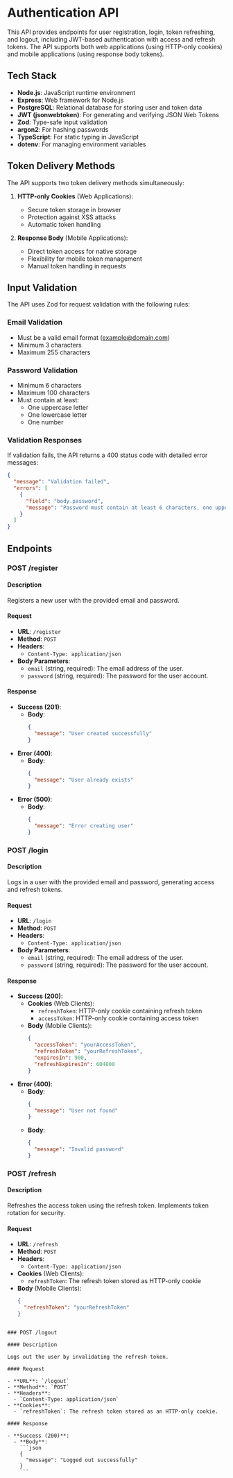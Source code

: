 # Authentication API

This API provides endpoints for user registration, login, token refreshing, and logout, including JWT-based authentication with access and refresh tokens. The API supports both web applications (using HTTP-only cookies) and mobile applications (using response body tokens).

## Tech Stack

- **Node.js**: JavaScript runtime environment
- **Express**: Web framework for Node.js
- **PostgreSQL**: Relational database for storing user and token data
- **JWT (jsonwebtoken)**: For generating and verifying JSON Web Tokens
- **Zod**: Type-safe input validation
- **argon2**: For hashing passwords
- **TypeScript**: For static typing in JavaScript
- **dotenv**: For managing environment variables

## Token Delivery Methods

The API supports two token delivery methods simultaneously:

1. **HTTP-only Cookies** (Web Applications):

   - Secure token storage in browser
   - Protection against XSS attacks
   - Automatic token handling

2. **Response Body** (Mobile Applications):
   - Direct token access for native storage
   - Flexibility for mobile token management
   - Manual token handling in requests

## Input Validation

The API uses Zod for request validation with the following rules:

### Email Validation

- Must be a valid email format (example@domain.com)
- Minimum 3 characters
- Maximum 255 characters

### Password Validation

- Minimum 6 characters
- Maximum 100 characters
- Must contain at least:
  - One uppercase letter
  - One lowercase letter
  - One number

### Validation Responses

If validation fails, the API returns a 400 status code with detailed error messages:

```json
{
  "message": "Validation failed",
  "errors": [
    {
      "field": "body.password",
      "message": "Password must contain at least 6 characters, one uppercase letter, one lowercase letter, one number"
    }
  ]
}
```

## Endpoints

### POST /register

#### Description

Registers a new user with the provided email and password.

#### Request

- **URL**: `/register`
- **Method**: `POST`
- **Headers**:
  - `Content-Type: application/json`
- **Body Parameters**:
  - `email` (string, required): The email address of the user.
  - `password` (string, required): The password for the user account.

#### Response

- **Success (201)**:
  - **Body**:
    ```json
    {
      "message": "User created successfully"
    }
    ```
- **Error (400)**:
  - **Body**:
    ```json
    {
      "message": "User already exists"
    }
    ```
- **Error (500)**:
  - **Body**:
    ```json
    {
      "message": "Error creating user"
    }
    ```

### POST /login

#### Description

Logs in a user with the provided email and password, generating access and refresh tokens.

#### Request

- **URL**: `/login`
- **Method**: `POST`
- **Headers**:
  - `Content-Type: application/json`
- **Body Parameters**:
  - `email` (string, required): The email address of the user.
  - `password` (string, required): The password for the user account.

#### Response

- **Success (200)**:
  - **Cookies** (Web Clients):
    - `refreshToken`: HTTP-only cookie containing refresh token
    - `accessToken`: HTTP-only cookie containing access token
  - **Body** (Mobile Clients):
    ```json
    {
      "accessToken": "yourAccessToken",
      "refreshToken": "yourRefreshToken",
      "expiresIn": 900,
      "refreshExpiresIn": 604800
    }
    ```
- **Error (400)**:
  - **Body**:
    ```json
    {
      "message": "User not found"
    }
    ```
  - **Body**:
    ```json
    {
      "message": "Invalid password"
    }
    ```

### POST /refresh

#### Description

Refreshes the access token using the refresh token. Implements token rotation for security.

#### Request

- **URL**: `/refresh`
- **Method**: `POST`
- **Headers**:
  - `Content-Type: application/json`
- **Cookies** (Web Clients):
  - `refreshToken`: The refresh token stored as HTTP-only cookie
- **Body** (Mobile Clients):
  ```json
  {
    "refreshToken": "yourRefreshToken"
  }
  ```

````

### POST /logout

#### Description

Logs out the user by invalidating the refresh token.

#### Request

- **URL**: `/logout`
- **Method**: `POST`
- **Headers**:
  - `Content-Type: application/json`
- **Cookies**:
  - `refreshToken`: The refresh token stored as an HTTP-only cookie.

#### Response

- **Success (200)**:
  - **Body**:
    ```json
    {
      "message": "Logged out successfully"
    }
    ```
````
